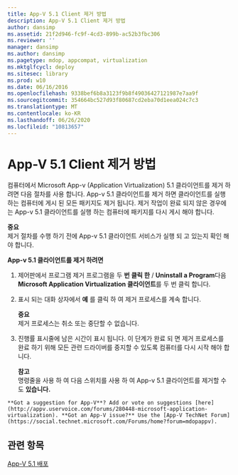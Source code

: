 ```yaml
---
title: App-V 5.1 Client 제거 방법
description: App-V 5.1 Client 제거 방법
author: dansimp
ms.assetid: 21f2d946-fc9f-4cd3-899b-ac52b3fbc306
ms.reviewer: ''
manager: dansimp
ms.author: dansimp
ms.pagetype: mdop, appcompat, virtualization
ms.mktglfcycl: deploy
ms.sitesec: library
ms.prod: w10
ms.date: 06/16/2016
ms.openlocfilehash: 9338bef6b8a3123f9b8f49036427121987e7aa9f
ms.sourcegitcommit: 354664bc527d93f80687cd2eba70d1eea024c7c3
ms.translationtype: MT
ms.contentlocale: ko-KR
ms.lasthandoff: 06/26/2020
ms.locfileid: "10813657"
---
```

# App-V 5.1 Client 제거 방법


컴퓨터에서 Microsoft App-v (Application Virtualization) 5.1 클라이언트를 제거 하려면 다음 절차를 사용 합니다. App-v 5.1 클라이언트를 제거 하면 클라이언트를 실행 하는 컴퓨터에 게시 된 모든 패키지도 제거 됩니다. 제거 작업이 완료 되지 않은 경우에는 App-v 5.1 클라이언트를 실행 하는 컴퓨터에 패키지를 다시 게시 해야 합니다.

**중요**  
제거 절차를 수행 하기 전에 App-v 5.1 클라이언트 서비스가 실행 되 고 있는지 확인 해야 합니다.



**App-v 5.1 클라이언트를 제거 하려면**

1.  제어판에서 프로그램 제거 프로그램을 두 **번 클릭 한**  /  **Uninstall a Program**다음 **Microsoft Application Virtualization 클라이언트**를 두 번 클릭 합니다.

2.  표시 되는 대화 상자에서 **예** 를 클릭 하 여 제거 프로세스를 계속 합니다.

    **중요**  
    제거 프로세스는 취소 또는 중단할 수 없습니다.



3.  진행률 표시줄에 남은 시간이 표시 됩니다. 이 단계가 완료 되 면 제거 프로세스를 완료 하기 위해 모든 관련 드라이버를 중지할 수 있도록 컴퓨터를 다시 시작 해야 합니다.

    **참고**  
    명령줄을 사용 하 여 다음 스위치를 사용 하 여 App-v 5.1 클라이언트를 제거할 수도 **있습니다.**



~~~
**Got a suggestion for App-V**? Add or vote on suggestions [here](http://appv.uservoice.com/forums/280448-microsoft-application-virtualization). **Got an App-V issue?** Use the [App-V TechNet Forum](https://social.technet.microsoft.com/Forums/home?forum=mdopappv).
~~~

## 관련 항목


[App-V 5.1 배포](deploying-app-v-51.md)









